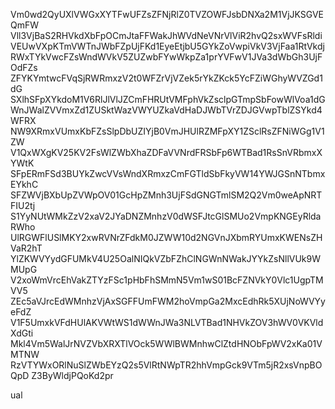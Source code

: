 Vm0wd2QyUXlVWGxXYTFwUFZsZFNjRlZ0TVZOWFJsbDNXa2M1VjJKSGVEQmFW
Vll3VjBaS2RHVkdXbFpOCmJtaFFWakJhWVdNeVNrVlViR2hvQ2sxWVFsRldi
VEUwVXpKTmVWTnJWbFZpUjFKd1EyeEtjbU5GYkZoVwpiVkV3VjFaa1RtVkdj
RWxTYkVwcFZsWndWVkV5ZUZwbFYwWkpZa1prYVFwV1JVa3dWbGh3UjFOdFZs
ZFYKYmtwcFVqSjRWRmxzV2t0WFZrVjVZek5rYkZKck5YcFZiWGhyWVZGd1dG
SXlhSFpXYkdoM1V6RlJlVlJZCmFHRUtVMFphVkZsclpGTmpSbFowWlVoa1dG
WnJWalZVVmxZd1ZUSktWazVWYUZkaVdHaDJWbTVrZDJGVwpTblZSYkd4WFRX
NW9XRmxVUmxKbFZsSlpDbUZIYjB0VmJHUlRZMFpXY1ZSclRsZFNiWGg1V1ZW
V1QxWXgKV25KV2FsWlZWbXhaZDFaVVNrdFRSbFp6WTBad1RsSnVRbmxXYWtK
SFpERmFSd3BUYkZwcVVsWndXRmxzCmFGTldSbFkyVW14YWJGSnNTbmxEYkhC
SFZWVjBXbUpZVWpOV01GcHpZMnh3UjFSdGNGTmlSM2Q2Vm0weApNRTFIU2tj
S1YyNUtWMkZzV2xaV2JYaDNZMnhzV0dWSFJtcGlSMUo2VmpKNGEyRldaRWho
UlRGWFlUSlMKY2xwRVNrZFdkM0JZWW10d2NGVnJXbmRYUmxKWENsZHVaR2hT
YlZKWVYydGFUMkV4U25OalNIQkVZbFZhClNGWnNWakJYYkZsNllVUk9WMUpG
V2xoWmVrcEhVakZTYzFSc1pHbFhSMmN5Vm1wS01BcFZNVkY0Vlc1UgpTMVV5
ZEc5aVJrcEdWMnhzVjAxSGFFUmFWM2hoVmpGa2MxcEdhRk5XUjNoWVYyeFdZ
V1F5UmxkVFdHUlAKVWtWS1dWWnJWa3NLVTBad1NHVkZOV3hWV0VKVldXdGti
Mkl4Vm5WalJrNVZVbXRXTlVOck5WWlBWMnhwClZtdHNObFpWV2xKa01VMTNW
RzVTYWxORlNuSlZWbEYzQ2s5VlRtNWpTR2hhVmpGck9VTm5jR2xsVnpBOQpD
Z3ByWldjPQoKd2pr

ual